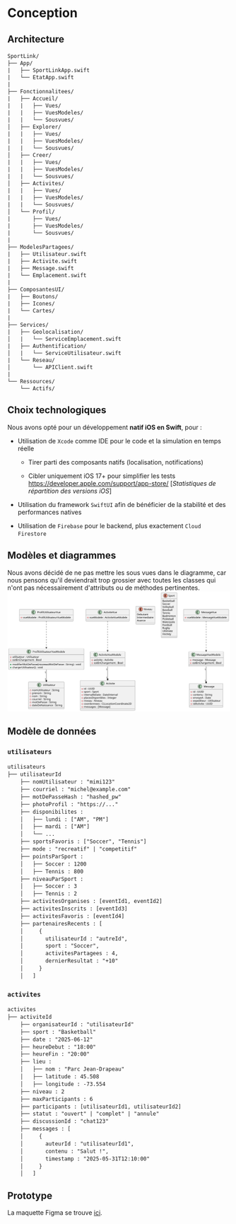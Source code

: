 # Conception

## Architecture
```plaintext
SportLink/
├── App/
|   ├── SportLinkApp.swift
|   └── EtatApp.swift
|
├── Fonctionnalitees/
|   ├── Accueil/
|   |   ├── Vues/
|   |   ├── VuesModeles/
|   |   └── Sousvues/
│   ├── Explorer/
|   |   ├── Vues/
|   |   ├── VuesModeles/
|   |   └── Sousvues/
│   ├── Creer/
|   |   ├── Vues/
|   |   ├── VuesModeles/
|   |   └── Sousvues/
│   ├── Activites/
|   |   ├── Vues/
|   |   ├── VuesModeles/
|   |   └── Sousvues/
│   └── Profil/
|       ├── Vues/
|       ├── VuesModeles/
|       └── Sousvues/
|
├── ModelesPartagees/
|   ├── Utilisateur.swift
|   ├── Activite.swift
|   ├── Message.swift
|   └── Emplacement.swift
|
├── ComposantesUI/
|   ├── Boutons/
|   ├── Icones/
|   └── Cartes/
|
├── Services/
|   ├── Geolocalisation/
│   |   └── ServiceEmplacement.swift
|   ├── Authentification/
│   |   └── ServiceUtilisateur.swift
|   └── Reseau/
│       └── APIClient.swift
|
└── Ressources/
    └── Actifs/
```

## Choix technologiques
Nous avons opté pour un développement **natif iOS en Swift**, pour :

- Utilisation de `Xcode` comme IDE pour le code et la simulation en temps réelle

    - Tirer parti des composants natifs (localisation, notifications)

    - Cibler uniquement iOS 17+ pour simplifier les tests https://developer.apple.com/support/app-store/ [_Statistiques de répartition des versions iOS_]

- Utilisation du framework `SwiftUI` afin de bénéficier de la stabilité et des performances natives

- Utilisation de `Firebase` pour le backend, plus exactement `Cloud Firestore`

## Modèles et diagrammes
Nous avons décidé de ne pas mettre les sous vues dans le diagramme, car nous pensons qu'il deviendrait trop grossier avec toutes les classes qui n'ont pas nécessairement d'attributs ou de méthodes pertinentes.
![Diagramme de classe UML](./diagrams/out/SportLink.svg "Diagramme de classe UML")

## Modèle de données


### `utilisateurs`
```txt
utilisateurs
├── utilisateurId
    ├── nomUtilisateur : "mimi123"
    ├── courriel : "michel@example.com"
    ├── motDePasseHash : "hashed_pw"
    ├── photoProfil : "https://..."
    ├── disponibilites :
    │   ├── lundi : ["AM", "PM"]
    │   ├── mardi : ["AM"]
    │   └── ...
    ├── sportsFavoris : ["Soccer", "Tennis"]
    ├── mode : "recreatif" | "competitif"
    ├── pointsParSport :
    │   ├── Soccer : 1200
    │   ├── Tennis : 800
    ├── niveauParSport :
    │   ├── Soccer : 3
    │   ├── Tennis : 2
    ├── activitesOrganises : [eventId1, eventId2]
    ├── activitesInscrits : [eventId3]
    ├── activitesFavoris : [eventId4]
    ├── partenairesRecents : [
    │     {
    │       utilisateurId : "autreId",
    │       sport : "Soccer",
    │       activitesPartagees : 4,
    │       dernierResultat : "+10"
    │     }
    │   ]
```

### `activites`

```txt
activites
├── activiteId
    ├── organisateurId : "utilisateurId"
    ├── sport : "Basketball"
    ├── date : "2025-06-12"
    ├── heureDebut : "18:00"
    ├── heureFin : "20:00"
    ├── lieu :
    │   ├── nom : "Parc Jean-Drapeau"
    │   ├── latitude : 45.508
    │   ├── longitude : -73.554
    ├── niveau : 2
    ├── maxParticipants : 6
    ├── participants : [utilisateurId1, utilisateurId2]
    ├── statut : "ouvert" | "complet" | "annule"
    ├── discussionId : "chat123"
    ├── messages : [
    │     {
    │       auteurId : "utilisateurId1",
    │       contenu : "Salut !",
    │       timestamp : "2025-05-31T12:10:00"
    │     }
    │   ]
```


## Prototype
La maquette Figma se trouve [ici](https://www.figma.com/design/N0QDEh5Shuht6eS3dpvKTB/SportLink?node-id=0-1&t=CBkQlTjm84oNgfAk-1).